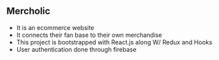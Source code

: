 ## Mercholic
* It is an ecommerce website
* It connects their fan base to their own merchandise
* This project is bootstrapped with React.js along W/ Redux and Hooks
* User authentication done through firebase

